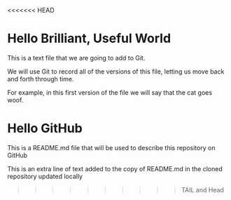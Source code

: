 <<<<<<< HEAD
# Hello Brilliant, Useful World
This is a text file that we are going to add to Git.

We will use Git to record all of the versions of this file,
letting us move back and forth through time.

For example, in this first version of the file we
will say that the cat goes woof.



# Hello GitHub

This is a README.md file that will be used to describe this
repository on GitHub


This is an extra line of text added to the copy of
README.md in the cloned repository
updated locally
>>>>>>>>>> TAIL and Head
